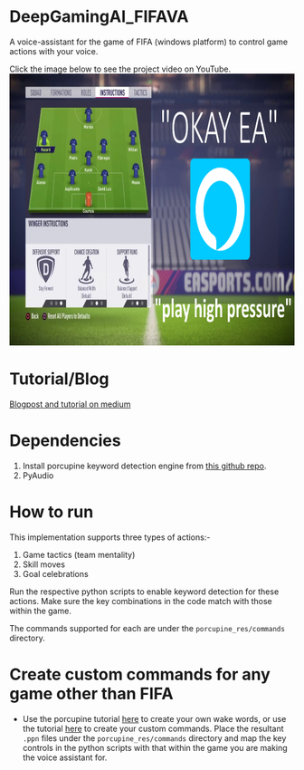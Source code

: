 # DeepGamingAI_FIFAVA
A voice-assistant for the game of FIFA (windows platform) to control game actions with your voice.

Click the image below to see the project video on YouTube.
<a href="https://www.youtube.com/watch?v=QhDnMHmoadQ" target="_blank"><img src="https://github.com/ChintanTrivedi/DeepGamingAI_FIFAVA/blob/master/fifa_voice_assistant.png" 
alt="YOUTUBE VIDEO" width="800" height="480"  /></a>

# Tutorial/Blog
[Blogpost and tutorial on medium](https://medium.com/@chintan.t93/creating-voice-assistant-for-games-tutorial-for-fifa-71cfbe428bd1)

# Dependencies
1. Install porcupine keyword detection engine from [this github repo](https://github.com/Picovoice/Porcupine).
2. PyAudio

# How to run
This implementation supports three types of actions:-
1. Game tactics (team mentality)
2. Skill moves
3. Goal celebrations

Run the respective python scripts to enable keyword detection for these actions. Make sure the key combinations in the code match with those within the game.

The commands supported for each are under the `porcupine_res/commands` directory.

# Create custom commands for any game other than FIFA
- Use the porcupine tutorial [here](https://www.youtube.com/watch?v=3z7LBW_Rl9c) to create your own wake words, or use the tutorial [here](https://www.youtube.com/watch?v=YQQ5Bq5HqpQ) to create your custom commands. Place the resultant `.ppn` files under the `porcupine_res/commands` directory and map the key controls in the python scripts with that within the game you are making the voice assistant for.
